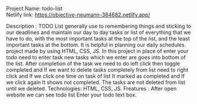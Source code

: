Project Name:  todo-list            
Netlify link:  https://objective-neumann-384682.netlify.app/

Description :  TODO List generally use to remembering things and sticking to our deadlines and maintain our day to day tasks or list of everything that we have  to do, with the                most important tasks at the top of the list, and the least important tasks at the bottom. It is helpful in planning our daily schedules.
               project made by using HTML, CSS, JS. 
               In this project in place of enter your todo need to enter task new tasks which we enter are goes into bottom of the list. After completion of the task we need to                do left click then toggle completed and If we want to delete tasks completely from list need to right click and If we click one time on task of list It marked as                completed and If we click again It shows not completed. The tasks are not deleted from list until we deleted.
Technologies:  HTML, CSS, JS.
Freatures   :  After open website we can see todo list Enter your todo text box.
             
